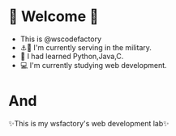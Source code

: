# 👋 Welcome 👋
-  This is @wscodefactory
- ⚓🚢 I'm currently serving in the military.
- 🌱 I had learned Python,Java,C.
- 💻 I'm currently studying web development.   
# And   
✨This is my wsfactory's web development lab✨
<!---
wscodefactory/wscodefactory is a ✨ special ✨ repository because its `README.md` (this file) appears on your GitHub profile.
You can click the Preview link to take a look at your changes.
--->
